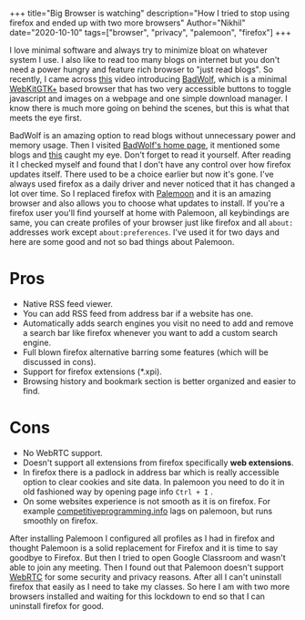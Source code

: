 +++
title="Big Browser is watching"
description="How I tried to stop using firefox and ended up with two more browsers"
Author="Nikhil"
date="2020-10-10"
tags=["browser", "privacy", "palemoon", "firefox"]
+++

I love minimal software and always try to minimize bloat on whatever system I use. I also like to read too many blogs on internet but you don't need a power hungry and feature rich browser to "just read blogs". So recently, I came across [this](https://www.youtube.com/watch?v=EBWy1d-JE6A) video introducing [BadWolf](https://hacktivis.me/projects/badwolf), which is a minimal [WebKitGTK+](https://webkitgtk.org) based browser that has two very accessible buttons to toggle javascript and images on a webpage and one simple download manager. I know there is much more going on behind the scenes, but this is what that meets the eye first. 


BadWolf is an amazing option to read blogs without unnecessary power and memory usage. Then I visited [BadWolf's home page](https://hacktivis.me/projects/badwolf), it mentioned some blogs and [this](https://digdeeper.neocities.org/ghost/mozilla.html) caught my eye. Don't forget to read it yourself. After reading it I checked myself and found that I don't have any control over how firefox updates itself. There used to be a choice earlier but now it's gone. I've always used firefox as a daily driver and never noticed that it has changed a lot over time. So I replaced firefox with [Palemoon](https://www.palemoon.org) and it is an amazing browser and also allows you to choose what updates to install. If you're a firefox user you'll find yourself at home with Palemoon, all keybindings are same, you can create profiles of your browser just like firefox and all `about: ` addresses work except `about:preferences`. I've used it for two days and here are some good and not so bad things about Palemoon.

# Pros
- Native RSS feed viewer.
- You can add RSS feed from address bar if a website has one.
- Automatically adds search engines you visit no need to add and remove a search bar like firefox whenever you want to add a custom search engine.
- Full blown firefox alternative barring some features (which will be discussed in cons).
- Support for firefox extensions (\*.xpi).
- Browsing history and bookmark section is better organized and easier to find.
# Cons
- No WebRTC support.
- Doesn't support all extensions from firefox specifically __web extensions__.
- In firefox there is a padlock in address bar which is really accessible option to clear cookies and site data. In palemoon you need to do it in old fashioned way by opening page info `Ctrl + I` .
- On some websites experience is not smooth as it is on firefox. For example [competitiveprogramming.info](https://competitiveprogramming.info) lags on palemoon, but runs smoothly on firefox.

After installing Palemoon I configured all profiles as I had in firefox and  thought Palemoon is a solid replacement for Firefox and it is time to say goodbye to Firefox. But then I tried to open Google Classroom and wasn't able to join any meeting. Then I found out that Palemoon doesn't support [WebRTC](https://webrtc.org) for some security and privacy reasons. After all I can't uninstall firefox that easily as I need to take my classes. So here I am with two more browsers installed and waiting for this lockdown to end so that I can uninstall firefox for good.
